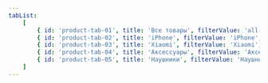 ```yaml
---
tabList:
    [
        { id: 'product-tab-01', title: 'Все товары', filterValue: 'all-products',},
        { id: 'product-tab-02', title: 'iPhone', filterValue: 'iPhone', },
        { id: 'product-tab-03', title: 'Xiaomi', filterValue: 'Xiaomi', },
        { id: 'product-tab-04', title: 'Аксессуары', filterValue: 'Аксессуары' },
        { id: 'product-tab-05', title: 'Наушники', filterValue: 'Наушники' },
    ]
---
```

